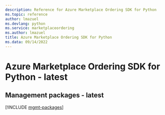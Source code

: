 ```yaml
---
description: Reference for Azure Marketplace Ordering SDK for Python
ms.topic: reference
author: lmazuel
ms.devlang: python
ms.service: marketplaceordering
ms.author: lmazuel
title: Azure Marketplace Ordering SDK for Python
ms.data: 09/14/2022
---
```

# Azure Marketplace Ordering SDK for Python - latest

## Management packages - latest
[!INCLUDE [mgmt-packages](marketplace-ordering-mgmt-index.md)]